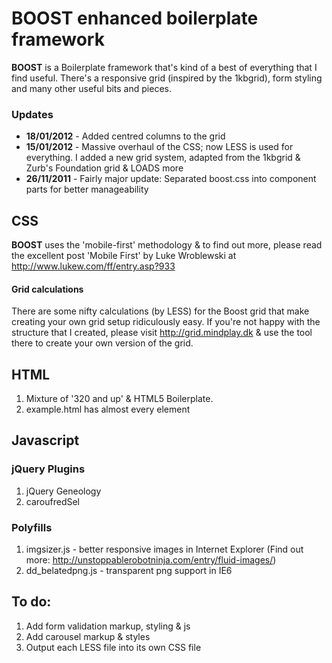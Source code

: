 BOOST enhanced boilerplate framework
======================================

**BOOST** is a Boilerplate framework that's kind of a best of everything that I find useful. There's a responsive grid (inspired by the 1kbgrid), form styling and many other useful bits and pieces.

### Updates
* **18/01/2012** - Added centred columns to the grid
* **15/01/2012** - Massive overhaul of the CSS; now LESS is used for everything. I added a new grid system, adapted from the 1kbgrid & Zurb's Foundation grid & LOADS more
* **26/11/2011** - Fairly major update: Separated boost.css into component parts for better manageability

## CSS
**BOOST** uses the 'mobile-first' methodology & to find out more, please read the excellent post 'Mobile First' by Luke Wroblewski at http://www.lukew.com/ff/entry.asp?933

#### Grid calculations
There are some nifty calculations (by LESS) for the Boost grid that make creating your own grid setup ridiculously easy. If you're not happy with the structure that I created, please visit http://grid.mindplay.dk & use the tool there to create your own version of the grid.

## HTML
1.	Mixture of '320 and up' & HTML5 Boilerplate.
2.	example.html has almost every element

## Javascript

### jQuery Plugins
1. jQuery Geneology
2. caroufredSel

### Polyfills
1.	imgsizer.js - better responsive images in Internet Explorer (Find out more: http://unstoppablerobotninja.com/entry/fluid-images/)
2.	dd_belatedpng.js - transparent png support in IE6

## To do:
1. Add form validation markup, styling & js
2. Add carousel markup & styles
3. Output each LESS file into its own CSS file